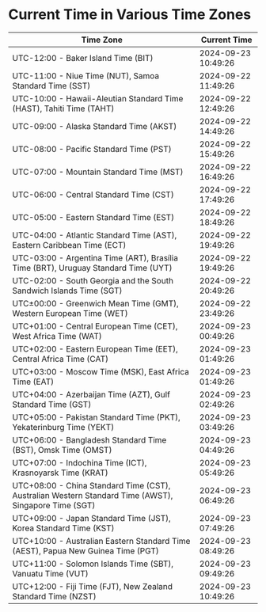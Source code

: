 # Current Time in Various Time Zones

| Time Zone | Current Time |
|-----------|--------------|
| UTC-12:00 - Baker Island Time (BIT) | 2024-09-23 10:49:26 |
| UTC-11:00 - Niue Time (NUT), Samoa Standard Time (SST) | 2024-09-22 11:49:26 |
| UTC-10:00 - Hawaii-Aleutian Standard Time (HAST), Tahiti Time (TAHT) | 2024-09-22 12:49:26 |
| UTC-09:00 - Alaska Standard Time (AKST) | 2024-09-22 14:49:26 |
| UTC-08:00 - Pacific Standard Time (PST) | 2024-09-22 15:49:26 |
| UTC-07:00 - Mountain Standard Time (MST) | 2024-09-22 16:49:26 |
| UTC-06:00 - Central Standard Time (CST) | 2024-09-22 17:49:26 |
| UTC-05:00 - Eastern Standard Time (EST) | 2024-09-22 18:49:26 |
| UTC-04:00 - Atlantic Standard Time (AST), Eastern Caribbean Time (ECT) | 2024-09-22 19:49:26 |
| UTC-03:00 - Argentina Time (ART), Brasília Time (BRT), Uruguay Standard Time (UYT) | 2024-09-22 19:49:26 |
| UTC-02:00 - South Georgia and the South Sandwich Islands Time (SGT) | 2024-09-22 20:49:26 |
| UTC±00:00 - Greenwich Mean Time (GMT), Western European Time (WET) | 2024-09-22 23:49:26 |
| UTC+01:00 - Central European Time (CET), West Africa Time (WAT) | 2024-09-23 00:49:26 |
| UTC+02:00 - Eastern European Time (EET), Central Africa Time (CAT) | 2024-09-23 01:49:26 |
| UTC+03:00 - Moscow Time (MSK), East Africa Time (EAT) | 2024-09-23 01:49:26 |
| UTC+04:00 - Azerbaijan Time (AZT), Gulf Standard Time (GST) | 2024-09-23 02:49:26 |
| UTC+05:00 - Pakistan Standard Time (PKT), Yekaterinburg Time (YEKT) | 2024-09-23 03:49:26 |
| UTC+06:00 - Bangladesh Standard Time (BST), Omsk Time (OMST) | 2024-09-23 04:49:26 |
| UTC+07:00 - Indochina Time (ICT), Krasnoyarsk Time (KRAT) | 2024-09-23 05:49:26 |
| UTC+08:00 - China Standard Time (CST), Australian Western Standard Time (AWST), Singapore Time (SGT) | 2024-09-23 06:49:26 |
| UTC+09:00 - Japan Standard Time (JST), Korea Standard Time (KST) | 2024-09-23 07:49:26 |
| UTC+10:00 - Australian Eastern Standard Time (AEST), Papua New Guinea Time (PGT) | 2024-09-23 08:49:26 |
| UTC+11:00 - Solomon Islands Time (SBT), Vanuatu Time (VUT) | 2024-09-23 09:49:26 |
| UTC+12:00 - Fiji Time (FJT), New Zealand Standard Time (NZST) | 2024-09-23 10:49:26 |
